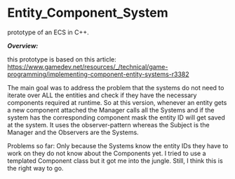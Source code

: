 # Entity_Component_System
prototype of an ECS in C++.

***Overview:***

this prototype is based on this article: https://www.gamedev.net/resources/_/technical/game-programming/implementing-component-entity-systems-r3382

The main goal was to address the problem that the systems do not need to iterate over ALL the entities and check if they have
the necessary components required at runtime. So at this version, whenever an entity gets a new component attached the Manager
calls all the Systems and if the system has the corresponding component mask the entity ID will get saved at the system.
It uses the observer-pattern whereas the Subject is the Manager and the Observers are the Systems.


Problems so far: Only because the Systems know the entity IDs they have to work on they do not know about the Components yet. I tried to use
a templated Component class but it got me into the jungle. Still, I think this is the right way to go.
